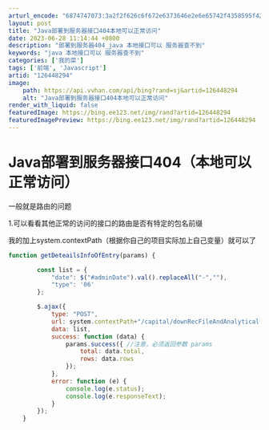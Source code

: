 ```yaml
---
arturl_encode: "6874747073:3a2f2f626c6f672e6373646e2e6e65742f4358595f424f592f:61727469636c652f64657461696c732f313236343438323934"
layout: post
title: "Java部署到服务器接口404本地可以正常访问"
date: 2023-06-28 11:14:44 +0800
description: "部署到服务器404_java 本地接口可以 服务器查不到"
keywords: "java 本地接口可以 服务器查不到"
categories: ['我的菜']
tags: ['前端', 'Javascript']
artid: "126448294"
image:
    path: https://api.vvhan.com/api/bing?rand=sj&artid=126448294
    alt: "Java部署到服务器接口404本地可以正常访问"
render_with_liquid: false
featuredImage: https://bing.ee123.net/img/rand?artid=126448294
featuredImagePreview: https://bing.ee123.net/img/rand?artid=126448294
---
```


# Java部署到服务器接口404（本地可以正常访问）

一般就是路由的问题
  
1.可以看看其他正常的访问的接口的路由是否有特定的包名前缀
  
我的加上system.contextPath（根据你自己的项目实际加上自己变量）就可以了

```javascript
function getDeteailsInfoOfEntry(params) {

        const list = {
            "date": $("#adminDate").val().replaceAll("-",""),
            "type": '06'
        };

        $.ajax({
            type: "POST",
            url: system.contextPath+"/capital/downRecFileAndAnalytical.json",
            data: list,
            success: function (data) {
                params.success({ //注意，必须返回参数 params
                    total: data.total,
                    rows: data.rows
                });
            },
            error: function (e) {
                console.log(e.status);
                console.log(e.responseText);
            }
        });
    }

```